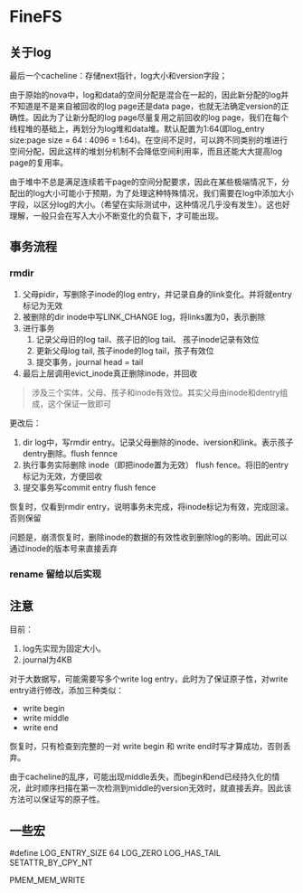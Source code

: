 # FineFS

## 关于log

<!-- log大小适当增大，因为每个log的head需要存储version字段（和log大小字段）。 -->

<!-- 第一个cacheline：存储log头部 -->
最后一个cacheline：存储next指针，log大小和version字段；

由于原始的nova中，log和data的空间分配是混合在一起的，因此新分配的log并不知道是不是来自被回收的log page还是data page，也就无法确定version的正确性。因此为了让新分配的log page尽量复用之前回收的log page，我们在每个线程堆的基础上，再划分为log堆和data堆。默认配置为1:64(即log_entry size:page size = 64 : 4096 = 1:64)。在空间不足时，可以跨不同类别的堆进行空间分配，因此这样的堆划分机制不会降低空间利用率，而且还能大大提高log page的复用率。

由于堆中不总是满足连续若干page的空间分配要求，因此在某些极端情况下，分配出的log大小可能小于预期，为了处理这种特殊情况，我们需要在log中添加大小字段，以区分log的大小。（希望在实际测试中，这种情况几乎没有发生）。这也好理解，一般只会在写入大小不断变化的负载下，才可能出现。

## 事务流程

### rmdir

1. 父母pidir，写删除子inode的log entry，并记录自身的link变化。并将就entry标记为无效
2. 被删除的dir inode中写LINK_CHANGE log，将links置为0，表示删除
3. 进行事务
   1. 记录父母旧的log tail、孩子旧的log tail、 孩子inode记录有效位
   2. 更新父母log tail, 孩子inode的log tail，孩子有效位
   3. 提交事务，journal head  = tail
4. 最后上层调用evict_inode真正删除inode，并回收

> 涉及三个实体，父母、孩子和inode有效位。其实父母由inode和dentry组成，这个保证一致即可

更改后：

1. dir log中，写rmdir entry。记录父母删除的inode、iversion和link。表示孩子dentry删除。flush fennce
2. 执行事务实际删除 inode（即把inode置为无效） flush fence。将旧的entry标记为无效，方便回收
3. 提交事务写commit entry flush fence

恢复时，仅看到rmdir entry，说明事务未完成，将inode标记为有效，完成回滚。否则保留

问题是，崩溃恢复时，删除inode的数据的有效性收到删除log的影响。因此可以通过inode的版本号来直接丢弃

### rename 留给以后实现

## 注意

目前：

1. log先实现为固定大小。
2. journal为4KB

对于大数据写，可能需要写多个write log entry，此时为了保证原子性，对write entry进行修改，添加三种类似：

- write begin
- write middle
- write end

恢复时，只有检查到完整的一对 write begin 和 write end时写才算成功，否则丢弃。

由于cacheline的乱序，可能出现middle丢失，而begin和end已经持久化的情况，此时顺序扫描在第一次检测到middle的version无效时，就直接丢弃。因此该方法可以保证写的原子性。

## 一些宏

#define LOG_ENTRY_SIZE 64
LOG_ZERO
LOG_HAS_TAIL
SETATTR_BY_CPY_NT

PMEM_MEM_WRITE